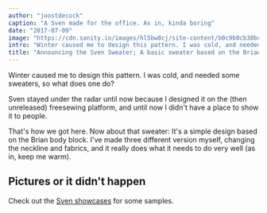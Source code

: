 ```yaml
---
author: "joostdecock"
caption: "A Sven made for the office. As in, kinda boring"
date: "2017-07-09"
image: "https://cdn.sanity.io/images/hl5bw8cj/site-content/b0c9b0cb38bce095739109946a99b6cda63e7cd9-1000x667.jpg"
intro: "Winter caused me to design this pattern. I was cold, and needed some sweaters, so what does one do?"
title: "Announcing the Sven Sweater; A basic sweater based on the Brian body block [No traducido]"
---
```


Winter caused me to design this pattern. I was cold, and needed some sweaters, so what does one do?

Sven stayed under the radar until now because I designed it on the (then unreleased) freesewing platform, and until now I didn't have a place to show it to people.

That's how we got here. Now about that sweater: It's a simple design based on the Brian body block. I've made three different version myself, changing the neckline and fabrics, and it really does what it needs to do very well (as in, keep me warm).

## Pictures or it didn't happen

Check out the [Sven showcases](/showcase/pattern/sven) for some samples.

